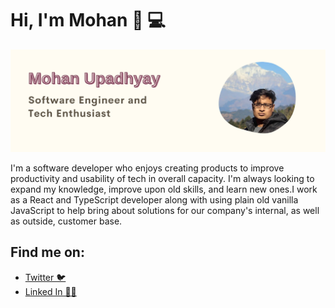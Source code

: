 # Hi, I'm Mohan 👋 💻

<img src="./uploads/github_mohan.png" alt="mohan intro banner">

I'm a software developer who enjoys creating products to improve productivity and usability of tech in overall capacity. I'm always looking to expand my knowledge, improve upon old skills, and learn new ones.I work as a React and TypeScript developer along with using plain old vanilla JavaScript to help bring about solutions for our company's internal, as well as outside, customer base.

## Find me on:

- [Twitter 🐦]("https://twitter.com/mhnpd")
- [Linked In 👨‍💻]("https://linkedin.com/in/mhnpd")

